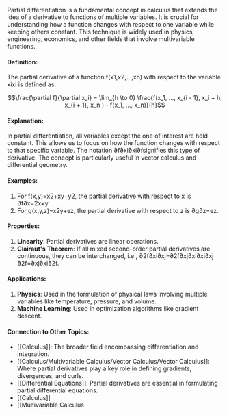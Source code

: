 Partial differentiation is a fundamental concept in calculus that extends the idea of a derivative to functions of multiple variables. It is crucial for understanding how a function changes with respect to one variable while keeping others constant. This technique is widely used in physics, engineering, economics, and other fields that involve multivariable functions.

#### Definition:

The partial derivative of a function f(x1,x2,…,xn) with respect to the variable xixi​ is defined as:

$$\frac{\partial f}{\partial x_i} = \lim_{h \to 0} \frac{f(x_1, ..., x_{i - 1}, x_i + h, x_{i + 1}, x_n ) - f(x_1, ..., x_n)}{h}$$

#### Explanation:

In partial differentiation, all variables except the one of interest are held constant. This allows us to focus on how the function changes with respect to that specific variable. The notation ∂f∂xi∂xi​∂f​ signifies this type of derivative. The concept is particularly useful in vector calculus and differential geometry.

#### Examples:

1. For f(x,y)=x2+xy+y2, the partial derivative with respect to x is ∂f∂x=2x+y.
2. For g(x,y,z)=x2y+ez, the partial derivative with respect to z is ∂g∂z=ez.

#### Properties:

1. **Linearity**: Partial derivatives are linear operations.
2. **Clairaut's Theorem**: If all mixed second-order partial derivatives are continuous, they can be interchanged, i.e., ∂2f∂xi∂xj=∂2f∂xj∂xi∂xi​∂xj​∂2f​=∂xj​∂xi​∂2f​.

#### Applications:

1. **Physics**: Used in the formulation of physical laws involving multiple variables like temperature, pressure, and volume.
2. **Machine Learning**: Used in optimization algorithms like gradient descent.

#### Connection to Other Topics:

- [[Calculus]]: The broader field encompassing differentiation and integration.
- [[Calculus/Multivariable Calculus/Vector Calculus/Vector Calculus]]: Where partial derivatives play a key role in defining gradients, divergences, and curls.
- [[Differential Equations]]: Partial derivatives are essential in formulating partial differential equations.
-  [[Calculus]]
- [[Multivariable Calculus